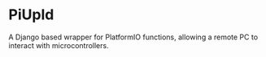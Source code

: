 # PiUpld
A Django based wrapper for PlatformIO functions, allowing a remote PC to interact with microcontrollers.
